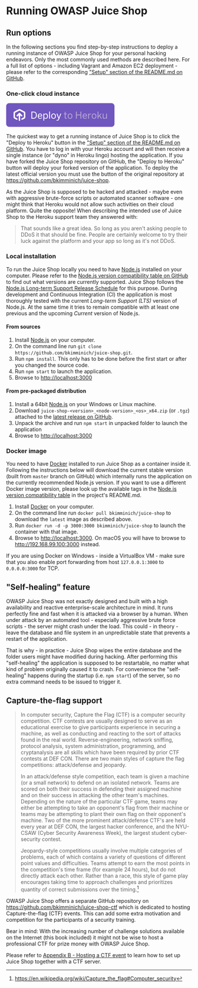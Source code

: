 # Running OWASP Juice Shop

## Run options

In the following sections you find step-by-step instructions to deploy a
running instance of OWASP Juice Shop for your personal hacking
endeavors. Only the most commonly used methods are described here. For a
full list of options - including Vagrant and Amazon EC2 deployment -
please refer to the corresponding
["Setup" section of the README.md on GitHub](https://github.com/bkimminich/juice-shop#setup).

### One-click cloud instance

!["Deploy to Heroku" button](img/deploy-to-heroku.svg)

The quickest way to get a running instance of Juice Shop is to click the
"Deploy to Heroku" button in the
["Setup" section of the README.md on GitHub](https://github.com/bkimminich/juice-shop#deploy-on-heroku-free-0month-dyno).
You have to log in with your Heroku account and will then receive a
single instance (or "dyno" in Heroku lingo) hosting the application. If
you have forked the Juice Shop repository on GitHub, the "Deploy to
Heroku" button will deploy your forked version of the application. To
deploy the latest official version you must use the button of the
original repository at https://github.com/bkimminich/juice-shop.

As the Juice Shop is supposed to be hacked and attacked - maybe even
with aggressive brute-force scripts or automated scanner software - one
might think that Heroku would not allow such activities on their cloud
platform. Quite the opposite! When describing the intended use of Juice
Shop to the Heroku support team they answered with:

> That sounds like a great idea. So long as you aren't asking people to
> DDoS it that should be fine. People are certainly welcome to try their
> luck against the platform and your app so long as it's not DDoS.

### Local installation

To run the Juice Shop locally you need to have
[Node.js](http://nodejs.org/) installed on your computer. Please refer
to the
[Node.js version compatibility table on GitHub](https://github.com/bkimminich/juice-shop#nodejs-version-compatibility)
to find out what versions are currently supported. Juice Shop follows
the
[Node.js Long-term Support Release Schedule](https://github.com/nodejs/LTS)
for this purpose. During development and Continuous Integration (CI) the
application is most thoroughly tested with the current _Long-term
Support (LTS)_ version of Node.js. At the same time it tries to remain
compatible with at least one previous and the upcoming _Current_ version
of Node.js.

#### From sources

1. Install [Node.js](http://nodejs.org/) on your computer.
2. On the command line run `git clone
   https://github.com/bkimminich/juice-shop.git`.
3. Run `npm install`. This only has to be done before the first start or
   after you changed the source code.
4. Run `npm start` to launch the application.
5. Browse to <http://localhost:3000>

#### From pre-packaged distribution

1. Install a 64bit [Node.js](http://nodejs.org/) on your Windows or
   Linux machine.
2. Download `juice-shop-<version>_<node-version>_<os>_x64.zip` (or
   `.tgz`) attached to the
   [latest release on GitHub](https://github.com/bkimminich/juice-shop/releases/latest).
3. Unpack the archive and run `npm start` in unpacked folder to launch
   the application
4. Browse to <http://localhost:3000>

### Docker image

You need to have [Docker](https://www.docker.com/) installed to run
Juice Shop as a container inside it. Following the instructions below
will download the current stable version (built from `master` branch on
GitHub) which internally runs the application on the currently
recommended Node.js version. If you want to use a different Docker image
version, please look up the available tags in the
[Node.js version compatibility table](https://github.com/bkimminich/juice-shop#nodejs-version-compatibility)
in the project's README.md.

1. Install [Docker](https://www.docker.com/) on your computer.
2. On the command line run `docker pull bkimminich/juice-shop` to
   download the `latest` image as described above.
3. Run `docker run -d -p 3000:3000 bkimminich/juice-shop` to launch the
   container with that image.
4. Browse to <http://localhost:3000>. On macOS you will have to browse
   to <http://192.168.99.100:3000> instead.

If you are using Docker on Windows - inside a VirtualBox VM - make sure
that you also enable port forwarding from host `127.0.0.1:3000` to
`0.0.0.0:3000` for TCP.

## "Self-healing" feature

OWASP Juice Shop was not exactly designed and built with a high
availability and reactive enterprise-scale architecture in mind. It runs
perfectly fine and fast when it is attacked via a browser by a human.
When under attack by an automated tool - especially aggressive brute
force scripts - the server might crash under the load. This could - in
theory - leave the database and file system in an unpredictable state
that prevents a restart of the application.

That is why - in practice - Juice Shop wipes the entire database and the
folder users might have modified during hacking. After performing this
"self-healing" the application is supposed to be restartable, no matter
what kind of problem originally caused it to crash. For convenience the
"self-healing" happens during the startup (i.e. `npm start`) of the
server, so no extra command needs to be issued to trigger it.

## Capture-the-flag support

> In computer security, Capture the Flag (CTF) is a computer security
> competition. CTF contests are usually designed to serve as an
> educational exercise to give participants experience in securing a
> machine, as well as conducting and reacting to the sort of attacks
> found in the real world. Reverse-engineering, network sniffing,
> protocol analysis, system administration, programming, and
> cryptanalysis are all skills which have been required by prior CTF
> contests at DEF CON. There are two main styles of capture the flag
> competitions: attack/defense and jeopardy.
>
> In an attack/defense style competition, each team is given a machine
> (or a small network) to defend on an isolated network. Teams are
> scored on both their success in defending their assigned machine and
> on their success in attacking the other team's machines. Depending on
> the nature of the particular CTF game, teams may either be attempting
> to take an opponent's flag from their machine or teams may be
> attempting to plant their own flag on their opponent's machine. Two of
> the more prominent attack/defense CTF's are held every year at DEF
> CON, the largest hacker conference, and the NYU-CSAW (Cyber Security
> Awareness Week), the largest student cyber-security contest.
>
> Jeopardy-style competitions usually involve multiple categories of
> problems, each of which contains a variety of questions of different
> point values and difficulties. Teams attempt to earn the most points
> in the competition's time frame (for example 24 hours), but do not
> directly attack each other. Rather than a race, this style of game
> play encourages taking time to approach challenges and prioritizes
> quantity of correct submissions over the timing.[^1]

OWASP Juice Shop offers a separate GitHub repository on
<https://github.com/bkimminich/juice-shop-ctf> which is dedicated to
hosting Capture-the-flag (CTF) events. This can add some extra
motivation and competition for the participants of a security training.

Bear in mind: With the increasing number of challenge solutions
available on the Internet (this book included) it might not be wise to
host a professional CTF for prize money with OWASP Juice Shop.

Please refer to [Appendix B - Hosting a CTF event](../appendix/ctf.md)
to learn how to set up Juice Shop together with a CTF server.

[^1]: https://en.wikipedia.org/wiki/Capture_the_flag#Computer_security